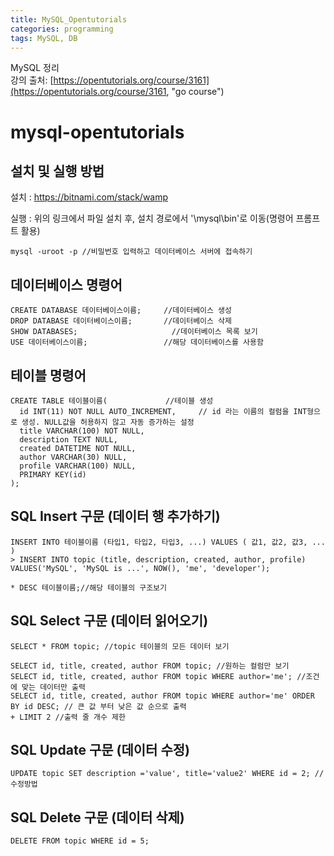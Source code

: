 ```yaml
---
title: MySQL_Opentutorials
categories: programming
tags: MySQL, DB
---
```


MySQL 정리<br/>
강의 출처: [https://opentutorials.org/course/3161](https://opentutorials.org/course/3161, "go course")

<!-- more -->

# mysql-opentutorials

## 설치 및 실행 방법

설치 : https://bitnami.com/stack/wamp

실행 : 위의 링크에서 파일 설치 후, 설치 경로에서 '\mysql\bin'로 이동(명령어 프롬프트 활용)
```
mysql -uroot -p //비밀번호 입력하고 데이터베이스 서버에 접속하기
```

## 데이터베이스 명령어
```
CREATE DATABASE 데이터베이스이름;     //데이터베이스 생성
DROP DATABASE 데이터베이스이름;       //데이터베이스 삭제
SHOW DATABASES;                     //데이터베이스 목록 보기
USE 데이터베이스이름;                 //해당 데이터베이스를 사용함
```

## 테이블 명령어
```
CREATE TABLE 테이블이름(             //테이블 생성
  id INT(11) NOT NULL AUTO_INCREMENT,     // id 라는 이름의 컬럼을 INT형으로 생성. NULL값을 허용하지 않고 자동 증가하는 설정
  title VARCHAR(100) NOT NULL,
  description TEXT NULL,
  created DATETIME NOT NULL,
  author VARCHAR(30) NULL,
  profile VARCHAR(100) NULL,
  PRIMARY KEY(id)
);
```

## SQL Insert 구문 (데이터 행 추가하기)
```
INSERT INTO 테이블이름 (타입1, 타입2, 타입3, ...) VALUES ( 값1, 값2, 값3, ... )
> INSERT INTO topic (title, description, created, author, profile) VALUES('MySQL', 'MySQL is ...', NOW(), 'me', 'developer');

* DESC 테이블이름;//해당 테이블의 구조보기
```

## SQL Select 구문 (데이터 읽어오기)
```
SELECT * FROM topic; //topic 테이블의 모든 데이터 보기

SELECT id, title, created, author FROM topic; //원하는 컬럼만 보기
SELECT id, title, created, author FROM topic WHERE author='me'; //조건에 맞는 데이터만 출력
SELECT id, title, created, author FROM topic WHERE author='me' ORDER BY id DESC; // 큰 값 부터 낮은 값 순으로 출력
+ LIMIT 2 //출력 줄 개수 제한
```

## SQL Update 구문 (데이터 수정)
```
UPDATE topic SET description ='value', title='value2' WHERE id = 2; // 수정방법
```

## SQL Delete 구문 (데이터 삭제)
```
DELETE FROM topic WHERE id = 5;
```
